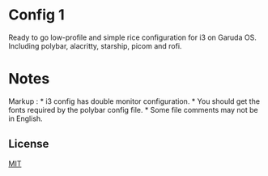 # Config 1
Ready to go low-profile and simple rice configuration for i3 on Garuda OS. Including polybar, alacritty, starship, picom and rofi. 
# Notes
Markup : * i3 config has double monitor configuration. 
         * You should get the fonts required by the polybar config file. 
         * Some file comments may not be in English.

## License
[MIT](https://choosealicense.com/licenses/mit/)
